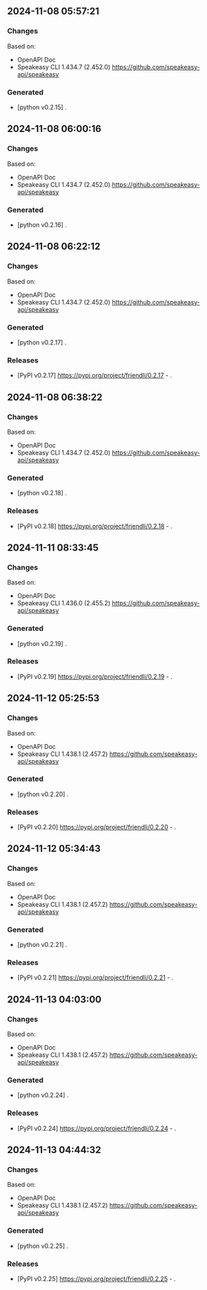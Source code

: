 

## 2024-11-08 05:57:21
### Changes
Based on:
- OpenAPI Doc  
- Speakeasy CLI 1.434.7 (2.452.0) https://github.com/speakeasy-api/speakeasy
### Generated
- [python v0.2.15] .

## 2024-11-08 06:00:16
### Changes
Based on:
- OpenAPI Doc  
- Speakeasy CLI 1.434.7 (2.452.0) https://github.com/speakeasy-api/speakeasy
### Generated
- [python v0.2.16] .

## 2024-11-08 06:22:12
### Changes
Based on:
- OpenAPI Doc  
- Speakeasy CLI 1.434.7 (2.452.0) https://github.com/speakeasy-api/speakeasy
### Generated
- [python v0.2.17] .
### Releases
- [PyPI v0.2.17] https://pypi.org/project/friendli/0.2.17 - .

## 2024-11-08 06:38:22
### Changes
Based on:
- OpenAPI Doc  
- Speakeasy CLI 1.434.7 (2.452.0) https://github.com/speakeasy-api/speakeasy
### Generated
- [python v0.2.18] .
### Releases
- [PyPI v0.2.18] https://pypi.org/project/friendli/0.2.18 - .

## 2024-11-11 08:33:45
### Changes
Based on:
- OpenAPI Doc  
- Speakeasy CLI 1.436.0 (2.455.2) https://github.com/speakeasy-api/speakeasy
### Generated
- [python v0.2.19] .
### Releases
- [PyPI v0.2.19] https://pypi.org/project/friendli/0.2.19 - .

## 2024-11-12 05:25:53
### Changes
Based on:
- OpenAPI Doc  
- Speakeasy CLI 1.438.1 (2.457.2) https://github.com/speakeasy-api/speakeasy
### Generated
- [python v0.2.20] .
### Releases
- [PyPI v0.2.20] https://pypi.org/project/friendli/0.2.20 - .

## 2024-11-12 05:34:43
### Changes
Based on:
- OpenAPI Doc  
- Speakeasy CLI 1.438.1 (2.457.2) https://github.com/speakeasy-api/speakeasy
### Generated
- [python v0.2.21] .
### Releases
- [PyPI v0.2.21] https://pypi.org/project/friendli/0.2.21 - .

## 2024-11-13 04:03:00
### Changes
Based on:
- OpenAPI Doc  
- Speakeasy CLI 1.438.1 (2.457.2) https://github.com/speakeasy-api/speakeasy
### Generated
- [python v0.2.24] .
### Releases
- [PyPI v0.2.24] https://pypi.org/project/friendli/0.2.24 - .

## 2024-11-13 04:44:32
### Changes
Based on:
- OpenAPI Doc  
- Speakeasy CLI 1.438.1 (2.457.2) https://github.com/speakeasy-api/speakeasy
### Generated
- [python v0.2.25] .
### Releases
- [PyPI v0.2.25] https://pypi.org/project/friendli/0.2.25 - .
